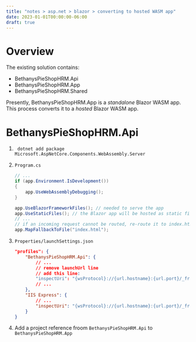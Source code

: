 ```yaml
---
title: "notes > asp.net > blazor > converting to hosted WASM app"
date: 2023-01-01T00:00:00-06:00
draft: true
---
```


# Overview
The existing solution contains:
- BethanysPieShopHRM.Api
- BethanysPieShopHRM.App
- BethanysPieShopHRM.Shared

Presently, BethanysPieShopHRM.App is a *standalone* Blazor WASM app.  
This process converts it to a *hosted* Blazor WASM app.

# BethanysPieShopHRM.Api
1. ```posh
    dotnet add package Microsoft.AspNetCore.Components.WebAssembly.Server
    ```

2. `Program.cs`
    ```cs
    // ...
    if (app.Environment.IsDevelopment())
    {
        app.UseWebAssemblyDebugging();
    }

    app.UseBlazorFrameworkFiles(); // needed to serve the app
    app.UseStaticFiles(); // the Blazor app will be hosted as static files
    // ...
    // if an incoming request cannot be routed, re-route it to index.html:
    app.MapFallbackToFile("index.html");
    ```

3. `Properties/launchSettings.json`
    ```json
    "profiles": {
        "BethanysPieShopHRM.Api": {
            // ...
            // remove launchUrl line
            // add this line:
            "inspectUri": "{wsProtocol}://{url.hostname}:{url.port}/_framework/debug/ws-proxy?browser={browserInspectUri}",
            // ...
        },
        "IIS Express": {
            // ...
            "inspectUri": "{wsProtocol}://{url.hostname}:{url.port}/_framework/debug/ws-proxy?browser={browserInspectUri}",
        }
    }
    ```
4. Add a project reference froom `BethanysPieShopHRM.Api` to `BethanysPieShopHRM.App`

